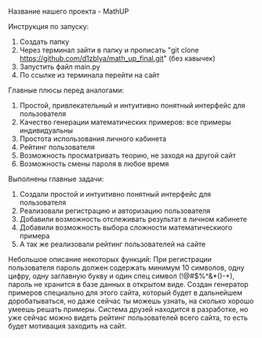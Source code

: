 Название нашего проекта - MathUP

Инструкция по запуску:
  1) Создать папку 
  2) Через терминал зайти в папку и прописать "git clone https://github.com/d1zblya/math_up_final.git" (без кавычек)
  3) Запустить файл main.py
  4) По ссылке из терминала перейти на сайт

Главные плюсы перед аналогами:
  1) Простой, привлекательный и интуитивно понятный интерфейс для пользователя
  2) Качество генерации математических примеров: все примеры индивидуальны
  3) Простота использования личного кабинета
  4) Рейтинг пользователя
  5) Возможность просматривать теорию, не заходя на другой сайт
  6) Возможность смены пароля в любое время

Выполнены главные задачи:
  1) Создали простой и интуитивно понятный интерфейс для пользователя
  2) Реализовали регистрацию и авторизацию пользователя
  3) Добавили возможность отслеживать результат в личном кабинете
  4) Добавили возможность выбора сложности математическиого примера
  5) А так же реализовали рейтинг пользователей на сайте

Небольшое описание некоторых функций:
При регистрации пользователя пароль должен содержать минимум 10 символов, одну цифру, одну заглавную букву и один спец символ (!@#$%^&*()-+), пароль не хранится в базе данных в открытом виде. 
Создан генератор примеров специально для этого сайта, который будет в дальнейшем доробатываться, но даже сейчас ты можешь узнать, на сколько хорошо умеешь решать примеры.
Система друзей находится в разработке, но уже сейчас можно видеть рейтинг пользователей всего сайта, то есть будет мотивация заходить на сайт.

